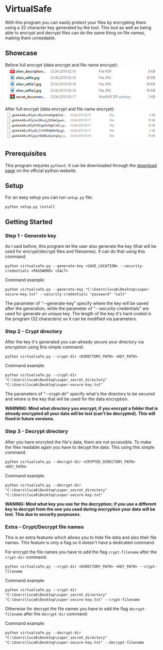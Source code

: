 # VirtualSafe

With this program you can easily protect your files by encrypting them using a 32 character key generated by the tool. This tool as well as being able to encrypt and decrypt files can do the same thing on file names, making them unreadable.

## Showcase
Before full encrypt (data encrypt and file name encrypt):
![Before full crypt](assets/before_full_crypt.png)

After full encrypt (data encrypt and file name encrypt):
![Before full crypt](assets/after_full_crypt.png)

## Prerequisites
This program requires `python3`. It can be downloaded through the [download page]("https://www.python.org/downloads") on the official python website.

## Setup
For an easy setup you can run `setup.py` file:

``` shell
python setup.py install
```

## Getting Started

### Step 1 - Generate key
As I said before, this program let the user also generate the key (that will be used for encrypt/decrypt files and filenames). It can do that using this command:
``` shell
python virtualsafe.py --generate-key <SAVE_LOCATION> --security-credentials <PASSWORD> <SALT>
```

Command example:
``` shell
python virtualsafe.py --generate-key "C:\Users\luca6\Desktop\super-secure-key.txt" --security-credentials "password" "salt"
```

The parameter of "--generate-key" specify where the key will be saved after the generation, while the parameter of "--security-credentials" are used for generate an unique key. The length of the key it's hard-coded in the program (32 characters) so it can be modified via parameters.

### Step 2 - Crypt directory
After the key it's generated you can already secure your directory via encryption using this simple command:
``` shell
python virtualsafe.py --crypt-dir <DIRECTORY_PATH> <KEY_PATH> 
``` 

Command example:
``` shell
python virtualsafe.py --crypt-dir "C:\Users\luca6\Desktop\super_secret_directory" "C:\Users\luca6\Desktop\super-secure-key.txt" 
``` 

The parameters of "--crypt-dir" specify what's the directory to be secured and where is the key that will be used for the data encryption.

**WARNING: Mind what directory you encrypt; if you encrypt a folder that is already encrypted all your data will be lost (can't be decrypted). This will fixed in future versions.**

### Step 3 - Decrypt directory
After you have encryted the file's data, them are not accessible. To make the files readable again you have to decypt the data. This using this simple command:
``` shell
python virtualsafe.py --decrypt-dir <CRYPTED_DIRECTORY_PATH> <KEY_PATH> 
``` 

Command example:
``` shell
python virtualsafe.py --decrypt-dir "C:\Users\luca6\Desktop\super_secret_directory" "C:\Users\luca6\Desktop\super-secure-key.txt" 
``` 

**WANING: Mind what key you use for the decryption; if you use a different key to decrypt from the one you used during encryption your data will be lost. This due to security purpouses.**

### Extra - Crypt/Decrypt file names
This is an extra features which allows you to hide file data and also their file names. This feature is only a flag so it doesn't have a dedicated command.

For encrypt the file names you have to add the flag `crypt-filename` after the `crypt-dir` command:
``` shell
python virtualsafe.py --crypt-dir <DIRECTORY_PATH> <KEY_PATH> --crypt-filename
``` 

Command example:
``` shell
python virtualsafe.py --crypt-dir "C:\Users\luca6\Desktop\super_secret_directory" "C:\Users\luca6\Desktop\super-secure-key.txt" --crypt-filename 
``` 

Otherwise for decrypt the file names you have to add the flag `decrypt-filename` after the `decrypt-dir` command:

Command example:
``` shell
python virtualsafe.py --decrypt-dir "C:\Users\luca6\Desktop\super_secret_directory" "C:\Users\luca6\Desktop\super-secure-key.txt" --decrypt-filename
``` 
